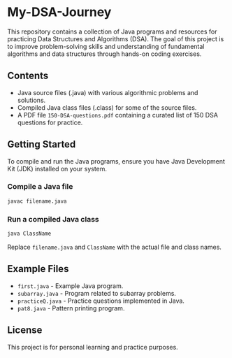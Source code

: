 # My-DSA-Journey

This repository contains a collection of Java programs and resources for practicing Data Structures and Algorithms (DSA). The goal of this project is to improve problem-solving skills and understanding of fundamental algorithms and data structures through hands-on coding exercises.

## Contents

- Java source files (.java) with various algorithmic problems and solutions.
- Compiled Java class files (.class) for some of the source files.
- A PDF file `150-DSA-questions.pdf` containing a curated list of 150 DSA questions for practice.

## Getting Started

To compile and run the Java programs, ensure you have Java Development Kit (JDK) installed on your system.

### Compile a Java file

```bash
javac filename.java
```

### Run a compiled Java class

```bash
java ClassName
```

Replace `filename.java` and `ClassName` with the actual file and class names.

## Example Files

- `first.java` - Example Java program.
- `subarray.java` - Program related to subarray problems.
- `practiceQ.java` - Practice questions implemented in Java.
- `pat8.java` - Pattern printing program.

## License

This project is for personal learning and practice purposes.
